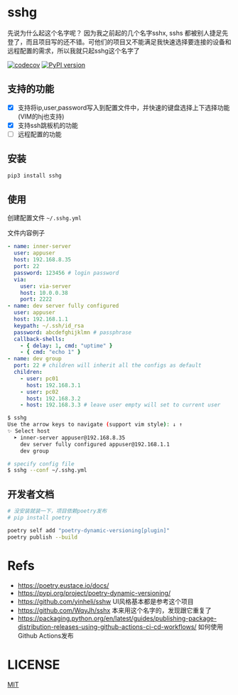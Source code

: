 # sshg
先说为什么起这个名字呢？
因为我之前起的几个名字sshx, sshs 都被别人捷足先登了，而且项目写的还不错。可他们的项目又不能满足我快速选择要连接的设备和远程配置的需求，所以我就只起sshg这个名字了

[![codecov](https://codecov.io/gh/codeskyblue/sshg/branch/master/graph/badge.svg?token=RUS38DVMCR)](https://codecov.io/gh/codeskyblue/sshg)
[![PyPI version](https://badge.fury.io/py/sshg.svg)](https://badge.fury.io/py/sshg)

## 支持的功能
- [x] 支持将ip,user,password写入到配置文件中，并快速的键盘选择上下选择功能(VIM的hj也支持)
- [x] 支持ssh跳板机的功能
- [ ] 远程配置的功能

## 安装
```bash
pip3 install sshg
```

## 使用
创建配置文件 `~/.sshg.yml`

文件内容例子

```yaml
- name: inner-server
  user: appuser
  host: 192.168.8.35
  port: 22
  password: 123456 # login password
  via:
    user: via-server
    host: 10.0.0.38
    port: 2222
- name: dev server fully configured
  user: appuser
  host: 192.168.1.1
  keypath: ~/.ssh/id_rsa
  password: abcdefghijklmn # passphrase
  callback-shells:
    - { delay: 1, cmd: "uptime" }
    - { cmd: "echo 1" }
- name: dev group
  port: 22 # children will inherit all the configs as default
  children:
    - user: pc01
      host: 192.168.3.1
    - user: pc02
      host: 192.168.3.2
    - host: 192.168.3.3 # leave user empty will set to current user
```

```bash
$ sshg
Use the arrow keys to navigate (support vim style): ↓ ↑ 
✨ Select host
  ➤ inner-server appuser@192.168.8.35
    dev server fully configured appuser@192.168.1.1
    dev group

# specify config file
$ sshg --conf ~/.sshg.yml
```


## 开发者文档

```bash
# 没安装就装一下，项目依赖poetry发布
# pip install poetry

poetry self add "poetry-dynamic-versioning[plugin]"
poetry publish --build
```


# Refs
- https://poetry.eustace.io/docs/
- https://pypi.org/project/poetry-dynamic-versioning/
- https://github.com/yinheli/sshw UI风格基本都是参考这个项目
- https://github.com/WqyJh/sshx 本来用这个名字的，发现跟它重复了
- https://packaging.python.org/en/latest/guides/publishing-package-distribution-releases-using-github-actions-ci-cd-workflows/ 如何使用Github Actions发布

# LICENSE
[MIT](LICENSE)